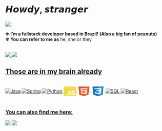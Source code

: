 # 𝙃𝙤𝙬𝙙𝙮, 𝙨𝙩𝙧𝙖𝙣𝙜𝙚𝙧

<img height="400em" align="center" src="https://64.media.tumblr.com/112e616f8ee4b34ff28b7f8f004f1121/tumblr_pb7tmmj3zD1ro8ysbo1_500.gifv"/>

✾ __I’m a fullstack developer based in Brazil! (Also a big fan of peanuts)__<br>
✾ __You can refer to me as__ he, she or they

<br>

<div>
   <a href="https://github.com/beazinat">
   <img height="180em" src="https://github-readme-streak-stats.herokuapp.com/?user=beazinat&theme=omni&hide_border=false"/>
   <img height="180em" src="https://github-readme-stats.vercel.app/api/top-langs/?username=beazinat&theme=omni&show_icons=true&hide_border=false&layout=compact"/>
</div>

## **Those are in my brain already**
<div style="display: inline_block"><br>
   <img align="center" alt="Java" height="30" width="40" src="https://cdn.jsdelivr.net/gh/devicons/devicon@latest/icons/java/java-original.svg">
   <img align="center" alt="Spring" height="30" width="40"src="https://cdn.jsdelivr.net/gh/devicons/devicon@latest/icons/spring/spring-original.svg">
   <img align="center" alt="Python" height="30" width="40" src= "https://cdn.jsdelivr.net/gh/devicons/devicon@latest/icons/python/python-original.svg">
   <img align="center" alt="Js" height="30" width="40" src="https://raw.githubusercontent.com/devicons/devicon/master/icons/javascript/javascript-plain.svg">
   <img align="center" alt="HTML" height="30" width="40" src="https://raw.githubusercontent.com/devicons/devicon/master/icons/html5/html5-original.svg">
   <img align="center" alt="CSS" height="30" width="40" src="https://raw.githubusercontent.com/devicons/devicon/master/icons/css3/css3-original.svg">
   <img align="center" alt="SQL" height="30" width="40" src="https://cdn.jsdelivr.net/gh/devicons/devicon@latest/icons/mysql/mysql-original.svg">
   <img align="center" alt="React" height="30" width="40" src="https://cdn.jsdelivr.net/gh/devicons/devicon@latest/icons/react/react-original.svg">
</div>
 
<br>
 
### You can also find me here:
<div> 
   <a href="https://discord.gg/beazinat" target="_blank"><img src="https://img.shields.io/badge/Discord-7289DA?style=for-the-badge&logo=discord&logoColor=white" target="_blank"></a>
   <a href="https://www.linkedin.com/in/beagonca" target="_blank"><img src="https://img.shields.io/badge/-LinkedIn-%230077B5?style=for-the-badge&logo=linkedin&logoColor=white" target="_blank"></a>
</div>
